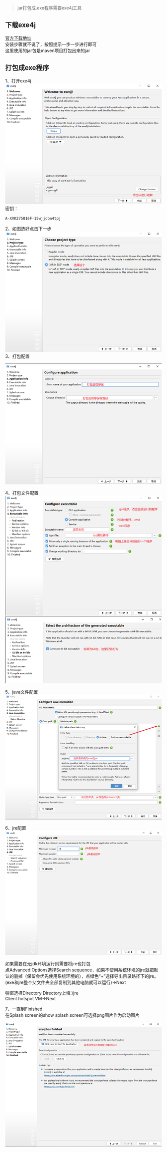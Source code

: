 > jar打包成.exe程序需要exe4j工具

## 下载exe4j
[官方下载地址](https://www.ej-technologies.com/download/exe4j/files ':target=_blank')  
安装步骤就不说了，按照提示一步一步进行即可  
这里使用的jar包是maven项目打包出来的jar

## 打包成exe程序

1、打开exe4j  
![](../../images/exe/exe1.png)  
密钥：
```markdown
A-XVK275016F-15wjjcbn4tpj
```
2、如图选好点击下一步  
![](../../images/exe/exe2.png)  
3、打包配置

![](../../images/exe/exe3.png)

4、打包文件配置  
![](../../images/exe/exe4.png)
![](../../images/exe/exe5.png)

5、java文件配置  
![](../../images/exe/exe6.png)

6、jre配置  
![](../../images/exe/exe7.png)

如果需要在无jdk环境运行则需要将jre也打包  
点Advanced Options选择Search sequence，如果不使用系统环境的jre就把默认的删掉（保留会优先使用系统环境的），点绿色“+”选择导出目录路径下的jre。(exe和jre整个父文件夹全部复制到其他电脑就可以运行)->Next

弹窗选择Directory Directory上填.\jre  
Client hotspot VM->Next

7、一直到Finished  
在Splash screen的show splash screen可选择png图片作为启动图片

![](../../images/exe/exe8.png)
